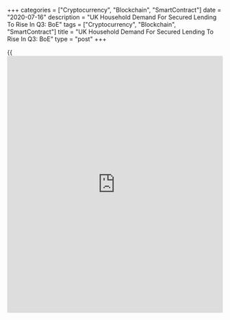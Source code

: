 +++
categories = ["Cryptocurrency", "Blockchain", "SmartContract"]
date = "2020-07-16"
description = "UK Household Demand For Secured Lending To Rise In Q3: BoE"
tags = ["Cryptocurrency", "Blockchain", "SmartContract"]
title = "UK Household Demand For Secured Lending To Rise In Q3: BoE"
type = "post"
+++

{{<iframe id="large-banner" src="https://www.bounty.group/#slide=8.0" width="100%" height="600" scrolling="no" style="border: 0px solid rgb(216, 221, 230); border-radius: 3px;">}}

Demand for secured lending from UK households is set to rise in the
third quarter, the latest Credit Conditions Survey from the Bank of
England showed Thursday.  
  
Lenders reported that demand for secured lending decreased in the second
quarter.

Similarly, demand for unsecured lending declined in three months ended
May but is set to rise in the coming three months.

Meanwhile, demand for loans from all sizes of businesses increased in
the second quarter but was forecast to fall in three months ended
August.

The availability of secured credit to households in the three months to
May decreased. Lenders expected the availability of secured credit to
decrease further over the next three months.

Lenders reported that the availability of credit to the corporate sector
increased for all [business][1] sizes in the second quarter but it is
expected to increase only slightly in the third quarter.

Further, the survey showed that the default rates on secured loans to
households increased slightly in the second quarter and is expected to
rise in the third quarter.

The default rates on loans to corporates also increased in the second
quarter and it is forecast to climb in the next quarter.

For comments and feedback [contact](https://www.playgroundfx.com/contact/): editorial@rtt[news](https://www.letsplayfx.com/blog/forex-news-website/).com

[Economic News][2]

 **What parts of the world are seeing the best (and worst) economic
performances lately? Click[here][3] to check out our [Econ Scorecard][3]
and find out! See up-to-the-moment [ranking](https://www.playgroundfx.com/blog/crypto-exchange-ranking/)s for the best and worst
performers in [GDP][4], [unemployment rate][5], [inflation][6] and much
more.**

   1. www.rtt[news](https://www.letsplayfx.com/blog/forex-news-website/).com/Content/Business.aspx
   2. www.rtt[news](https://www.letsplayfx.com/blog/forex-news-website/).com/Content/EconomicNews.aspx
   3. www.rtt[news](https://www.letsplayfx.com/blog/forex-news-website/).com/economic-scorecard/world-rank/unemployment-rate/highest-performance.aspx
   4. www.rtt[news](https://www.letsplayfx.com/blog/forex-news-website/).com/economic-scorecard/world-rank/GDP/highest-performance.aspx
   5. www.rtt[news](https://www.letsplayfx.com/blog/forex-news-website/).com/economic-scorecard/world-rank/unemployment-rate/lowest-performance.aspx
   6. www.rtt[news](https://www.letsplayfx.com/blog/forex-news-website/).com/economic-scorecard/world-rank/CPI/highest-performance.aspx